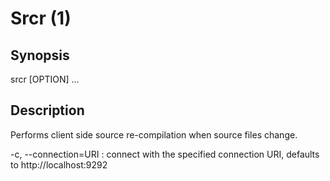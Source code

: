 # Srcr (1)
## Synopsis
srcr [OPTION] ...

## Description
Performs client side source re-compilation when source files change.

-c, --connection=URI
:   connect with the specified connection URI, defaults to http://localhost:9292
